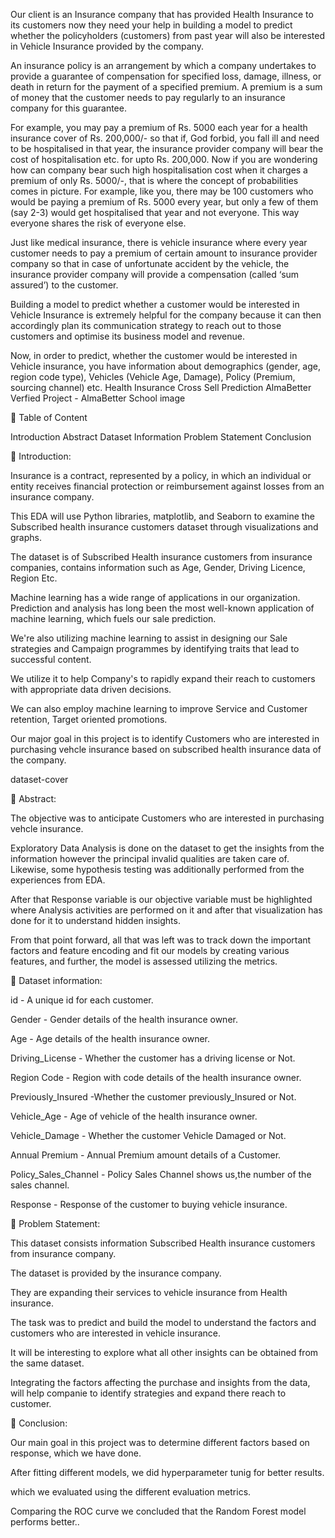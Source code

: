 
Our client is an Insurance company that has provided Health Insurance to its customers now they need your help in building a model to predict whether the policyholders (customers) from past year will also be interested in Vehicle Insurance provided by the company.

An insurance policy is an arrangement by which a company undertakes to provide a guarantee of compensation for specified loss, damage, illness, or death in return for the payment of a specified premium. A premium is a sum of money that the customer needs to pay regularly to an insurance company for this guarantee.

For example, you may pay a premium of Rs. 5000 each year for a health insurance cover of Rs. 200,000/- so that if, God forbid, you fall ill and need to be hospitalised in that year, the insurance provider company will bear the cost of hospitalisation etc. for upto Rs. 200,000. Now if you are wondering how can company bear such high hospitalisation cost when it charges a premium of only Rs. 5000/-, that is where the concept of probabilities comes in picture. For example, like you, there may be 100 customers who would be paying a premium of Rs. 5000 every year, but only a few of them (say 2-3) would get hospitalised that year and not everyone. This way everyone shares the risk of everyone else.

Just like medical insurance, there is vehicle insurance where every year customer needs to pay a premium of certain amount to insurance provider company so that in case of unfortunate accident by the vehicle, the insurance provider company will provide a compensation (called ‘sum assured’) to the customer.

Building a model to predict whether a customer would be interested in Vehicle Insurance is extremely helpful for the company because it can then accordingly plan its communication strategy to reach out to those customers and optimise its business model and revenue.

Now, in order to predict, whether the customer would be interested in Vehicle insurance, you have information about demographics (gender, age, region code type), Vehicles (Vehicle Age, Damage), Policy (Premium, sourcing channel) etc. Health Insurance Cross Sell Prediction AlmaBetter Verfied Project - AlmaBetter School image

💾 Table of Content

Introduction Abstract Dataset Information Problem Statement Conclusion

📖 Introduction:

Insurance is a contract, represented by a policy, in which an individual or entity receives financial protection or reimbursement against losses from an insurance company.

This EDA will use Python libraries, matplotlib, and Seaborn to examine the Subscribed health insurance customers dataset through visualizations and graphs.

The dataset is of Subscribed Health insurance customers from insurance companies, contains information such as Age, Gender, Driving Licence, Region Etc.

Machine learning has a wide range of applications in our organization. Prediction and analysis has long been the most well-known application of machine learning, which fuels our sale prediction.

We're also utilizing machine learning to assist in designing our Sale strategies and Campaign programmes by identifying traits that lead to successful content.

We utilize it to help Company's to rapidly expand their reach to customers with appropriate data driven decisions.

We can also employ machine learning to improve Service and Customer retention, Target oriented promotions.

Our major goal in this project is to identify Customers who are interested in purchasing vehcle insurance based on subscribed health insurance data of the company.

dataset-cover

📖 Abstract:

The objective was to anticipate Customers who are interested in purchasing vehcle insurance.

Exploratory Data Analysis is done on the dataset to get the insights from the information however the principal invalid qualities are taken care of. Likewise, some hypothesis testing was additionally performed from the experiences from EDA.

After that Response variable is our objective variable must be highlighted where Analysis activities are performed on it and after that visualization has done for it to understand hidden insights.

From that point forward, all that was left was to track down the important factors and feature encoding and fit our models by creating various features, and further, the model is assessed utilizing the metrics.

📖 Dataset information:

id - A unique id for each customer.

Gender - Gender details of the health insurance owner.

Age - Age details of the health insurance owner.

Driving_License - Whether the customer has a driving license or Not.

Region Code - Region with code details of the health insurance owner.

Previously_Insured -Whether the customer previously_Insured or Not.

Vehicle_Age - Age of vehicle of the health insurance owner.

Vehicle_Damage - Whether the customer Vehicle Damaged or Not.

Annual Premium - Annual Premium amount details of a Customer.

Policy_Sales_Channel - Policy Sales Channel shows us,the number of the sales channel.

Response - Response of the customer to buying vehicle insurance.

📖 Problem Statement:

This dataset consists information Subscribed Health insurance customers from insurance company.

The dataset is provided by the insurance company.

They are expanding their services to vehicle insurance from Health insurance.

The task was to predict and build the model to understand the factors and customers who are interested in vehicle insurance.

It will be interesting to explore what all other insights can be obtained from the same dataset.

Integrating the factors affecting the purchase and insights from the data, will help companie to identify strategies and expand there reach to customer.

📖 Conclusion:

Our main goal in this project was to determine different factors based on response, which we have done.

After fitting different models, we did hyperparameter tunig for better results.

which we evaluated using the different evaluation metrics.

Comparing the ROC curve we concluded that the Random Forest model performs better..
